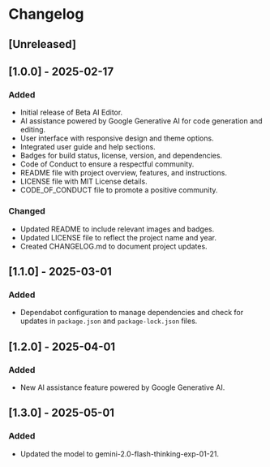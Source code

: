 # Changelog

## [Unreleased]

## [1.0.0] - 2025-02-17
### Added
- Initial release of Beta AI Editor.
- AI assistance powered by Google Generative AI for code generation and editing.
- User interface with responsive design and theme options.
- Integrated user guide and help sections.
- Badges for build status, license, version, and dependencies.
- Code of Conduct to ensure a respectful community.
- README file with project overview, features, and instructions.
- LICENSE file with MIT License details.
- CODE_OF_CONDUCT file to promote a positive community.

### Changed
- Updated README to include relevant images and badges.
- Updated LICENSE file to reflect the project name and year.
- Created CHANGELOG.md to document project updates.

## [1.1.0] - 2025-03-01
### Added
- Dependabot configuration to manage dependencies and check for updates in `package.json` and `package-lock.json` files.

## [1.2.0] - 2025-04-01
### Added
- New AI assistance feature powered by Google Generative AI.

## [1.3.0] - 2025-05-01
### Added
- Updated the model to gemini-2.0-flash-thinking-exp-01-21.
